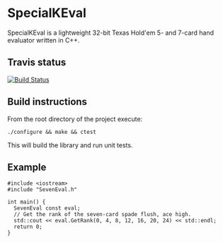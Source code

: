 # SpecialKEval

SpecialKEval is a lightweight 32-bit Texas Hold'em 5- and 7-card hand evaluator 
written in C++.

## Travis status

[![Build Status](https://travis-ci.org/kennethshackleton/SpecialKEval.svg)](https://travis-ci.org/kennethshackleton/SpecialKEval)
## Build instructions

From the root directory of the project execute:

```
./configure && make && ctest
```

This will build the library and run unit tests.

## Example

```
#include <iostream>
#include "SevenEval.h"

int main() {
  SevenEval const eval;
  // Get the rank of the seven-card spade flush, ace high.
  std::cout << eval.GetRank(0, 4, 8, 12, 16, 20, 24) << std::endl;
  return 0;
}
```
